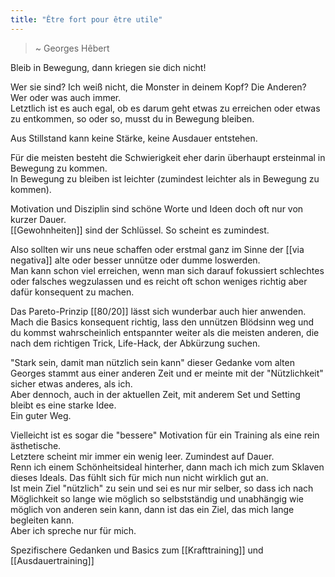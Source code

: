 ```yaml
---
title: "Être fort pour être utile"
---
```

> ~ Georges Hêbert


Bleib in Bewegung, dann kriegen sie dich nicht!

Wer sie sind?  Ich weiß nicht, die Monster in deinem Kopf?  Die Anderen?  Wer oder was auch immer.  
Letztlich ist es auch egal, ob es darum geht etwas zu erreichen oder etwas zu entkommen, so oder so, musst du in Bewegung bleiben.  

Aus Stillstand kann keine Stärke, keine Ausdauer entstehen.  

Für die meisten besteht die Schwierigkeit eher darin überhaupt ersteinmal in Bewegung zu kommen.  
In Bewegung zu bleiben ist leichter (zumindest leichter als in Bewegung zu kommen).  

Motivation und Disziplin sind schöne Worte und Ideen doch oft nur von kurzer Dauer.  
[[Gewohnheiten]] sind der Schlüssel.  So scheint es zumindest.  

Also sollten wir uns neue schaffen oder erstmal ganz im Sinne der [[via negativa]] alte oder besser unnütze oder dumme loswerden.  
Man kann schon viel erreichen, wenn man sich darauf fokussiert schlechtes oder falsches wegzulassen und es reicht oft schon weniges richtig aber dafür konsequent zu machen.  

Das Pareto-Prinzip [[80/20]] lässt sich wunderbar auch hier anwenden.  Mach die Basics konsequent richtig, lass den unnützen Blödsinn weg und du kommst wahrscheinlich entspannter weiter als die meisten anderen, die nach dem richtigen Trick, Life-Hack, der Abkürzung suchen.  

"Stark sein, damit man nützlich sein kann" dieser Gedanke vom alten Georges stammt aus einer anderen Zeit und er meinte mit der "Nützlichkeit" sicher etwas anderes, als ich.  
Aber dennoch, auch in der aktuellen Zeit, mit anderem Set und Setting bleibt es eine starke Idee.  
Ein guter Weg.  

Vielleicht ist es sogar die "bessere" Motivation für ein Training als eine rein ästhetische.  
Letztere scheint mir immer ein wenig leer.  Zumindest auf Dauer.  
Renn ich einem Schönheitsideal hinterher, dann mach ich mich zum Sklaven dieses Ideals.  Das fühlt sich für mich nun nicht wirklich gut an.  
Ist mein Ziel "nützlich" zu sein und sei es nur mir selber, so dass ich nach Möglichkeit so lange wie möglich so selbstständig und unabhängig wie möglich von anderen sein kann, dann ist das ein Ziel, das mich lange begleiten kann.  
Aber ich spreche nur für mich.  

Spezifischere Gedanken und Basics zum [[Krafttraining]] und [[Ausdauertraining]]



